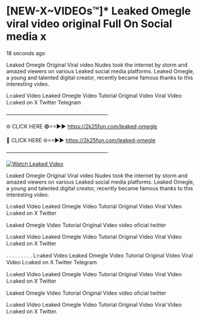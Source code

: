 # [NEW-X~VIDEOs™]* Leaked Omegle viral video original Full On Social media x

18 seconds ago

Leaked Omegle Original Viral video Nudes took the internet by storm and amazed viewers on various Leaked social media platforms. Leaked Omegle, a young and talented digital creator, recently became famous thanks to this interesting video.

L𝚎aked Video Leaked Omegle Video Tutorial Original Video Viral Video L𝚎aked on X Twitter Telegram

———————————————————-

🌐 CLICK HERE 🟢==►► https://2k25fun.com/leaked-omegle

🔴 CLICK HERE 🌐==►► https://2k25fun.com/leaked-omegle

———————————————————-

[![Watch Leaked Video](https://miro.medium.com/v2/resize:fit:828/format:webp/1*cilzJN44JGOrTw9NJCrNHA.gif "Watch Leaked Video")](https://2k25fun.com/leaked-omegle)

Leaked Omegle Original Viral video Nudes took the internet by storm and amazed viewers on various Leaked social media platforms. Leaked Omegle, a young and talented digital creator, recently became famous thanks to this interesting video.

L𝚎aked Video Leaked Omegle Video Tutorial Original Video Viral Video L𝚎aked on X Twitter

Leaked Omegle Video Tutorial Original Video video oficial twitter

L𝚎aked Video Leaked Omegle Video Tutorial Original Video Viral Video L𝚎aked on X Twitter

. . . . . . . . . L𝚎aked Video Leaked Omegle Video Tutorial Original Video Viral Video L𝚎aked on X Twitter Telegram

L𝚎aked Video Leaked Omegle Video Tutorial Original Video Viral Video L𝚎aked on X Twitter

Leaked Omegle Video Tutorial Original Video video oficial twitter

L𝚎aked Video Leaked Omegle Video Tutorial Original Video Viral Video L𝚎aked on X Twitter.